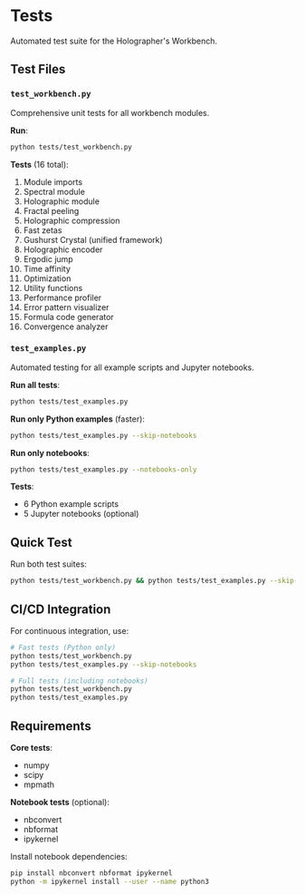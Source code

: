 # Tests

Automated test suite for the Holographer's Workbench.

## Test Files

### `test_workbench.py`
Comprehensive unit tests for all workbench modules.

**Run**:
```bash
python tests/test_workbench.py
```

**Tests** (16 total):
1. Module imports
2. Spectral module
3. Holographic module
4. Fractal peeling
5. Holographic compression
6. Fast zetas
7. Gushurst Crystal (unified framework)
8. Holographic encoder
9. Ergodic jump
10. Time affinity
11. Optimization
12. Utility functions
13. Performance profiler
14. Error pattern visualizer
15. Formula code generator
16. Convergence analyzer

### `test_examples.py`
Automated testing for all example scripts and Jupyter notebooks.

**Run all tests**:
```bash
python tests/test_examples.py
```

**Run only Python examples** (faster):
```bash
python tests/test_examples.py --skip-notebooks
```

**Run only notebooks**:
```bash
python tests/test_examples.py --notebooks-only
```

**Tests**:
- 6 Python example scripts
- 5 Jupyter notebooks (optional)

## Quick Test

Run both test suites:
```bash
python tests/test_workbench.py && python tests/test_examples.py --skip-notebooks
```

## CI/CD Integration

For continuous integration, use:
```bash
# Fast tests (Python only)
python tests/test_workbench.py
python tests/test_examples.py --skip-notebooks

# Full tests (including notebooks)
python tests/test_workbench.py
python tests/test_examples.py
```

## Requirements

**Core tests**:
- numpy
- scipy
- mpmath

**Notebook tests** (optional):
- nbconvert
- nbformat
- ipykernel

Install notebook dependencies:
```bash
pip install nbconvert nbformat ipykernel
python -m ipykernel install --user --name python3
```
